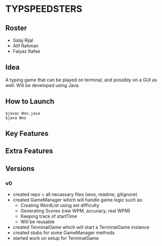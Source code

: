 # TYPSPEEDSTERS

## Roster
* Salaj Rijal
* Alif Rahman
* Faiyaz Rafee

## Idea
A typing game that can be played on terminal, and possibly on a GUI as well. Will be developed using Java.


## How to Launch
```
$javac Woo.java
$java Woo
```

## Key Features


## Extra Features


## Versions

### v0
* created repo + all necassary files (woo, readme, gitignore)
* created GameManager which will handle game logic such as:
  * Creating WordList using set difficulty
  * Generating Scores (raw WPM, accuracy, real WPM)
  * Keeping track of startTime
  * Will be reusable
* created TerminalGame which will start a TerminalGame instance
* created stubs for some GameManager methods
* started work on setup for TerminalGame
